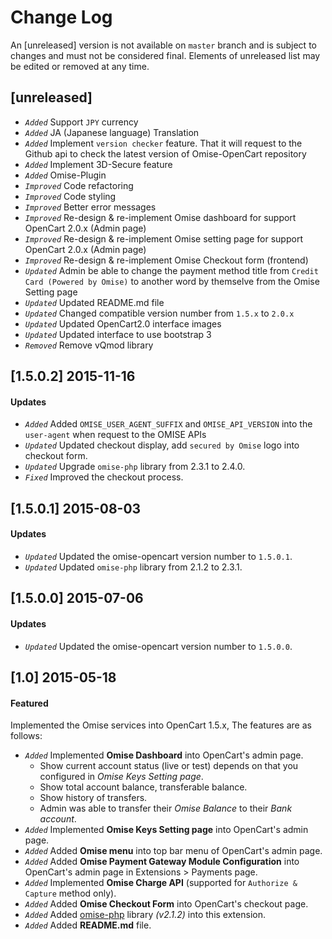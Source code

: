 Change Log
==========

An [unreleased] version is not available on `master` branch and is subject to changes and must not be considered final. Elements of unreleased list may be edited or removed at any time.

[unreleased]
------------
- *`Added`* Support `JPY` currency
- *`Added`* JA (Japanese language) Translation
- *`Added`* Implement `version checker` feature. That it will request to the Github api to check the latest version of Omise-OpenCart repository
- *`Added`* Implement 3D-Secure feature
- *`Added`* Omise-Plugin
- *`Improved`* Code refactoring
- *`Improved`* Code styling
- *`Improved`* Better error messages
- *`Improved`* Re-design & re-implement Omise dashboard for support OpenCart 2.0.x (Admin page)
- *`Improved`* Re-design & re-implement Omise setting page for support OpenCart 2.0.x (Admin page)
- *`Improved`* Re-design & re-implement Omise Checkout form (frontend)
- *`Updated`* Admin be able to change the payment method title from `Credit Card (Powered by Omise)` to another word by themselve from the Omise Setting page
- *`Updated`* Updated README.md file
- *`Updated`* Changed compatible version number from `1.5.x` to `2.0.x`
- *`Updated`* Updated OpenCart2.0 interface images
- *`Updated`* Updated interface to use bootstrap 3
- *`Removed`* Remove vQmod library

[1.5.0.2] 2015-11-16
----------------------
#### Updates
- *`Added`* Added `OMISE_USER_AGENT_SUFFIX` and `OMISE_API_VERSION` into the `user-agent` when request to the OMISE APIs
- *`Updated`* Updated checkout display, add `secured by Omise` logo into checkout form.
- *`Updated`* Upgrade `omise-php` library from 2.3.1 to 2.4.0.
- *`Fixed`* Improved the checkout process.

[1.5.0.1] 2015-08-03
----------------------
#### Updates
- *`Updated`* Updated the omise-opencart version number to `1.5.0.1`.
- *`Updated`* Updated `omise-php` library from 2.1.2 to 2.3.1.

[1.5.0.0] 2015-07-06
----------------------
#### Updates
- *`Updated`* Updated the omise-opencart version number to `1.5.0.0`.

[1.0] 2015-05-18
------------------
#### Featured
Implemented the Omise services into OpenCart 1.5.x, The features are as follows:
- *`Added`* Implemented **Omise Dashboard** into OpenCart's admin page.
  - Show current account status (live or test) depends on that you configured in *Omise Keys Setting page*.
  - Show total account balance, transferable balance.
  - Show history of transfers.
  - Admin was able to transfer their *Omise Balance* to their *Bank account*.
- *`Added`* Implemented **Omise Keys Setting page** into OpenCart's admin page.
- *`Added`* Added **Omise menu** into top bar menu of OpenCart's admin page.
- *`Added`* Added **Omise Payment Gateway Module Configuration** into OpenCart's admin page in Extensions > Payments page.
- *`Added`* Implemented **Omise Charge API** (supported for `Authorize & Capture` method only).
- *`Added`* Added **Omise Checkout Form** into OpenCart's checkout page.
- *`Added`* Added [omise-php](https://github.com/omise/omise-php) library *(v2.1.2)* into this extension.
- *`Added`* Added **README.md** file.